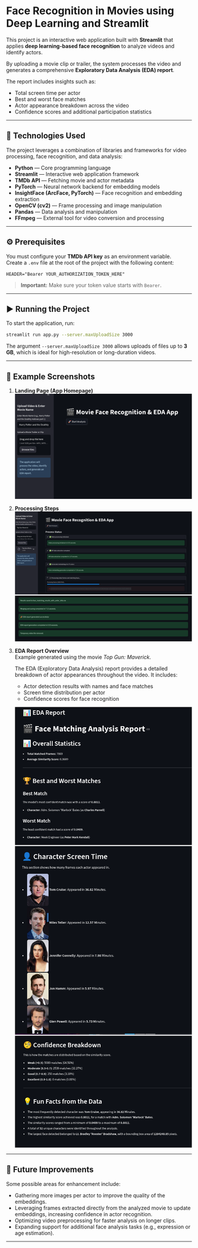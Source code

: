 # Face Recognition in Movies using Deep Learning and Streamlit

This project is an interactive web application built with **Streamlit** that applies **deep learning-based face recognition** to analyze videos and identify actors.  

By uploading a movie clip or trailer, the system processes the video and generates a comprehensive **Exploratory Data Analysis (EDA) report**.  

The report includes insights such as:  
- Total screen time per actor  
- Best and worst face matches  
- Actor appearance breakdown across the video  
- Confidence scores and additional participation statistics  

---

## 🚀 Technologies Used

The project leverages a combination of libraries and frameworks for video processing, face recognition, and data analysis:

- **Python** — Core programming language  
- **Streamlit** — Interactive web application framework  
- **TMDb API** — Fetching movie and actor metadata  
- **PyTorch** — Neural network backend for embedding models  
- **InsightFace (ArcFace, PyTorch)** — Face recognition and embedding extraction  
- **OpenCV (cv2)** — Frame processing and image manipulation  
- **Pandas** — Data analysis and manipulation  
- **FFmpeg** — External tool for video conversion and processing  

---

## ⚙️ Prerequisites

You must configure your **TMDb API key** as an environment variable.  
Create a `.env` file at the root of the project with the following content:

```env
HEADER="Bearer YOUR_AUTHORIZATION_TOKEN_HERE"
```

> **Important:** Make sure your token value starts with `Bearer`.

---

## ▶️ Running the Project

To start the application, run:

```bash
streamlit run app.py --server.maxUploadSize 3000
```

The argument `--server.maxUploadSize 3000` allows uploads of files up to **3 GB**, which is ideal for high-resolution or long-duration videos.

---

## 📸 Example Screenshots

1. **Landing Page (App Homepage)**  
   ![Landing Page](readme_images/landing_page.png)

2. **Processing Steps**  
   ![Processing Page](readme_images/processing.png)
   ![End of Processing Page](readme_images/endprocessing.png)

3. **EDA Report Overview**  
   Example generated using the movie *Top Gun: Maverick*.  

   The EDA (Exploratory Data Analysis) report provides a detailed breakdown of actor appearances throughout the video. It includes:  
   - Actor detection results with names and face matches  
   - Screen time distribution per actor  
   - Confidence scores for face recognition  

   ![EDA Report - Actor List](readme_images/eda1.png)
   ![EDA Report - Screen Time](readme_images/eda2.png)
   ![EDA Report - Match Quality](readme_images/eda3.png)

---

## 🔮 Future Improvements

Some possible areas for enhancement include:  

- Gathering more images per actor to improve the quality of the embeddings.  
- Leveraging frames extracted directly from the analyzed movie to update embeddings, increasing confidence in actor recognition.  
- Optimizing video preprocessing for faster analysis on longer clips.  
- Expanding support for additional face analysis tasks (e.g., expression or age estimation).  

---
